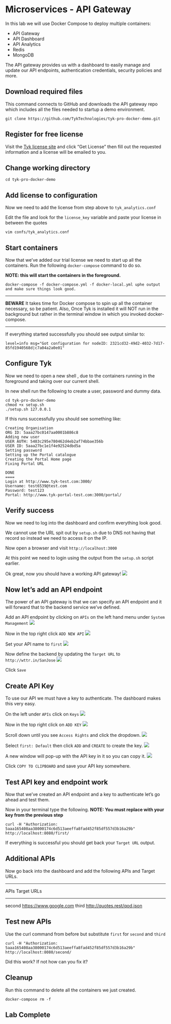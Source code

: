 # Microservices - API Gateway
In this lab we will use Docker Compose to deploy multiple containers: 

- API Gateway 
- API Dashboard
- API Analytics
- Redis
- MongoDB 

The API gateway provides us with a dashboard to easily manage and update our API endpoints, authentication credentials, security policies and more. 


## Download required files 
This command connects to GitHub and downloads the API gateway repo which includes all the files needed to startup a demo environment.
```
git clone https://github.com/TykTechnologies/tyk-pro-docker-demo.git
```

## Register for free license 
Visit the [Tyk license site](https://tyk.io/product/tyk-on-premises-free-edition/) and click “Get License” then fill out the 
requested information and a license will be emailed to you. 

## Change working directory
```
cd tyk-pro-docker-demo
```

## Add license to configuration 
Now we need to add the license from step above to `tyk_analytics.conf`

Edit the file and look for the `license_key` variable and paste your license in between the quotes 
```
vim confs/tyk_analytics.conf
```


## Start containers
Now that we’ve added our trial license we need to start up all the containers. Run the following `docker-compose` command to do so.

**NOTE: this will start the containers in the foreground.**  
```
docker-compose -f docker-compose.yml -f docker-local.yml uphe output and make sure things look good.  
```
----

**BEWARE** It takes time for Docker compose to spin up all the container necessary, so be patient. Also,
Once Tyk is installed it will NOT run in the background but rather in the terminal window in which you invoked docker-compose.

----

If everything started successfully you should see output similar to: 
```
level=info msg="Got configuration for nodeID: 2321cd32-49d2-4032-7d17-85fd1940568d|c7a04a2a0e01"
```

## Configure Tyk
Now we need to open a new shell , due to the containers running in the foreground and taking over our current shell. 

In new shell run the following to create a user, password and dummy data. 
```
cd tyk-pro-docker-demo
chmod +x setup.sh
./setup.sh 127.0.0.1
```

If this runs successfully you should see something like: 
```
Creating Organisation
ORG ID: 5aaa27bc0147aa0001b886c8
Adding new user
USER AUTH: 5483c295e780462d4eb2af74bbae356b
USER ID: 5aaa27bc1e1f4e92524dbd5a
Setting password
Setting up the Portal catalogue
Creating the Portal Home page
Fixing Portal URL

DONE
====
Login at http://www.tyk-test.com:3000/
Username: test6539@test.com
Password: test123
Portal: http://www.tyk-portal-test.com:3000/portal/
```

## Verify success 
Now we need to log into the dashboard and confirm everything look good. 

We cannot use the URL spit out by `setup.sh` due to DNS not having that record so instead we need to access it on the IP. 

Now open a browser and visit `http://localhost:3000` 

At this point we need to login using the output from the `setup.sh` script earlier. 

Ok great, now you should have a working API gateway! 
![](Microservices%20-%20API%20Gateway/9C1833F7-5474-4C40-9B8A-C9B3BD9AC16B.png)


## Now let’s add an API endpoint
The power of an API gateway is that we can specify an API endpoint and it will forward that to the backend service we’ve defined. 

Add an API endpoint by clicking on `APIs` on the left hand menu under `System Management`
![](Microservices%20-%20API%20Gateway/B4200797-2E2E-4904-BAF1-D51B5D3D1D37.png)

Now in the top right click `ADD NEW API`
![](Microservices%20-%20API%20Gateway/642CEFFC-223E-4D0A-AD72-0B43973C4995.png)

Set your API name to `first`
![](Microservices%20-%20API%20Gateway/B6463DFB-357F-40B1-A316-5543A2492EDE.png)

Now define the backend by updating the `Target URL` to `http://wttr.in/SanJose`
![](Microservices%20-%20API%20Gateway/9BA6CA10-246B-4D3C-BCD9-7E341F86C23D.png)
 
Click `Save` 

## Create API Key
To use our API we must have a key to authenticate.  The dashboard makes this very easy. 

On the left under `APIs` click on `Keys`
![](Microservices%20-%20API%20Gateway/0A434397-8D9B-4312-9FD1-D363CFEA7768.png)

Now in the top right click on `ADD KEY`
![](Microservices%20-%20API%20Gateway/D1340185-8625-4B3F-B516-D90F4E554163.png)

Scroll down until you see `Access Rights` and click the dropdown. 
![](Microservices%20-%20API%20Gateway/28D5569D-0E9C-4930-93B2-FAF9B9F0AF18.png)

Select `first: Default` then click `ADD`  and `CREATE` to create the key. 
![](Microservices%20-%20API%20Gateway/9BE81B96-646D-4727-A016-E784E7DB501E.png)

A new window will pop-up with the API key in it so you can copy it. 
![](Microservices%20-%20API%20Gateway/9F1E1898-A5DF-4E7A-A3A2-1B3440737CBA.png)


Click `COPY TO CLIPBOARD` and save your API key somewhere. 

## Test API key and endpoint work 
Now that we’ve created an API endpoint and a key to authenticate let’s go ahead and test them. 

Now in your terminal type the following. 
**NOTE: You must replace with your key from the previous step** 
```
curl -H "Authorization: 5aaa165408aa38000174c6d513aeeffa8fad452f85df557d3b16a29b" http://localhost:8080/first/
```

If everything is successful you should get back your `Target URL` output. 

## Additional APIs

Now go back into the dashboard and add the following APIs and Target URLs.

- - - -
APIs                                       Target URLs
- - - -
second                                  https://www.google.com
third                                       http://quotes.rest/qod.json

## Test new APIs
Use the curl command from before but substitute `first` for `second` and `third`
```
curl -H "Authorization: 5aaa165408aa38000174c6d513aeeffa8fad452f85df557d3b16a29b" http://localhost:8080/second/
```

Did this work?   If not how can you fix it? 

## Cleanup
Run this command to delete all the containers we just created. 
```
docker-compose rm -f 
```

## Lab Complete